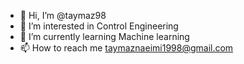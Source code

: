 - 👋 Hi, I’m @taymaz98
- 👀 I’m interested in Control Engineering
- 🌱 I’m currently learning Machine learning
- 📫 How to reach me taymaznaeimi1998@gmail.com

<!---
taymaz98/taymaz98 is a ✨ special ✨ repository because its `README.md` (this file) appears on your GitHub profile.
You can click the Preview link to take a look at your changes.
--->
